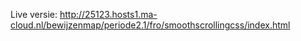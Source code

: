 Live versie: http://25123.hosts1.ma-cloud.nl/bewijzenmap/periode2.1/fro/smoothscrollingcss/index.html

